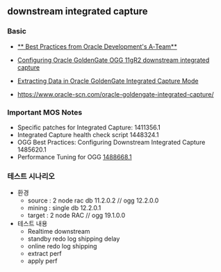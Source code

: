 ## downstream integrated capture

### Basic 
* [** Best Practices from Oracle Development's A‑Team**](https://www.ateam-oracle.com/oracle-goldengate-best-practice-goldengate-downstream-extract-with-oracle-data-guard)
* [Configuring Oracle GoldenGate OGG 11gR2 downstream integrated capture](https://gjilevski.com/2012/10/31/configuring-oracle-goldengate-ogg-11gr2-downstream-integrated-capture/)

* [Extracting Data in Oracle GoldenGate Integrated Capture Mode](https://www.oracle.com/technetwork/database/availability/8398-goldengate-integrated-capture-1888658.pdf)
* https://www.oracle-scn.com/oracle-goldengate-integrated-capture/

### Important MOS Notes
* Specific patches for Integrated Capture: 1411356.1
* Integrated Capture health check script 1448324.1
* OGG Best Practices: Configuring Downstream Integrated Capture 1485620.1
* Performance Tuning for OGG [1488668.1](https://mosemp.us.oracle.com/epmos/faces/DocumentDisplay?_afrLoop=540428795909541&id=1488668.1&_adf.ctrl-state=nrjz6fd9l_229)

### 테스트 시나리오 
* 환경
  * source : 2 node rac db 11.2.0.2   // ogg 12.2.0.0
  * mining : single db 12.2.0.1        
  * target : 2 node RAC               // ogg 19.1.0.0
 * 테스트 내용
   * Realtime downstream
   * standby redo log shipping delay
   * online redo log shipping
   * extract perf
   * apply perf
